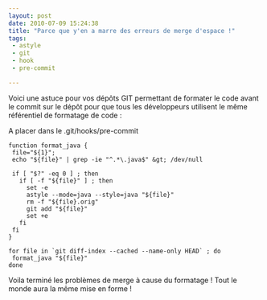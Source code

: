 ```yaml
---
layout: post
date: 2010-07-09 15:24:38
title: "Parce que y'en a marre des erreurs de merge d'espace !"
tags:
 - astyle
 - git
 - hook
 - pre-commit

---
```


Voici une astuce pour vos dépôts GIT permettant de formater le code avant le commit sur le dépôt pour que tous les développeurs utilisent le même référentiel de formatage de code :

A placer dans le .git/hooks/pre-commit
```
function format_java {
 file="${1}";
 echo "${file}" | grep -ie "^.*\.java$" &gt; /dev/null

 if [ "$?" -eq 0 ] ; then
   if [ -f "${file}" ] ; then
     set -e
     astyle --mode=java --style=java "${file}"
     rm -f "${file}.orig"
     git add "${file}"
     set +e
   fi
 fi
}

for file in `git diff-index --cached --name-only HEAD` ; do
 format_java "${file}"
done
```

Voila terminé les problèmes de merge à cause du formatage ! Tout le monde aura la même mise en forme !

